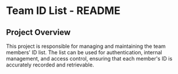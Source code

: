 # Team ID List - README

## Project Overview
This project is responsible for managing and maintaining the team members' ID list. The list can be used for authentication, internal management, and access control, ensuring that each member's ID is accurately recorded and retrievable.
